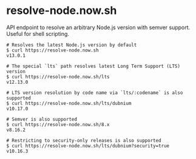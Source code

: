 # resolve-node.now.sh

API endpoint to resolve an arbitrary Node.js version with semver support.
Useful for shell scripting.

```
# Resolves the latest Node.js version by default
$ curl https://resolve-node.now.sh
v13.0.1

# The special `lts` path resolves latest Long Term Support (LTS) version
$ curl https://resolve-node.now.sh/lts
v12.13.0

# LTS version resolution by code name via `lts/:codename` is also supported
$ curl https://resolve-node.now.sh/lts/dubnium
v10.17.0

# Semver is also supported
$ curl https://resolve-node.now.sh/8.x
v8.16.2

# Restricting to security-only releases is also supported
$ curl https://resolve-node.now.sh/lts/dubnium?security=true
v10.16.3
```
